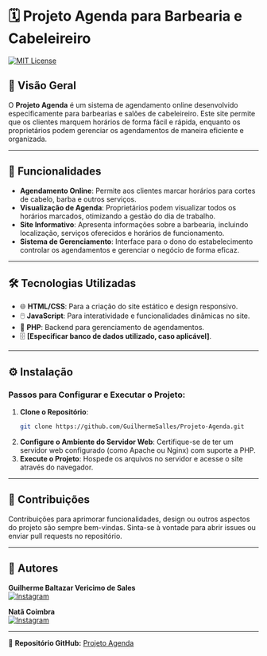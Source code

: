 # 🗓️ Projeto Agenda para Barbearia e Cabeleireiro
[![MIT License](https://img.shields.io/badge/License-MIT-blue.svg)](https://github.com/GuilhermeSalles/Projeto-Agenda/blob/main/LICENSE)

## 📖 Visão Geral
O **Projeto Agenda** é um sistema de agendamento online desenvolvido especificamente para barbearias e salões de cabeleireiro. Este site permite que os clientes marquem horários de forma fácil e rápida, enquanto os proprietários podem gerenciar os agendamentos de maneira eficiente e organizada.

---

## 🚀 Funcionalidades
- **Agendamento Online**: Permite aos clientes marcar horários para cortes de cabelo, barba e outros serviços.
- **Visualização de Agenda**: Proprietários podem visualizar todos os horários marcados, otimizando a gestão do dia de trabalho.
- **Site Informativo**: Apresenta informações sobre a barbearia, incluindo localização, serviços oferecidos e horários de funcionamento.
- **Sistema de Gerenciamento**: Interface para o dono do estabelecimento controlar os agendamentos e gerenciar o negócio de forma eficaz.

---

## 🛠️ Tecnologias Utilizadas
- 🌐 **HTML/CSS**: Para a criação do site estático e design responsivo.
- 🖱️ **JavaScript**: Para interatividade e funcionalidades dinâmicas no site.
- 🐘 **PHP**: Backend para gerenciamento de agendamentos.
- 🗄️ **[Especificar banco de dados utilizado, caso aplicável]**.

---

## ⚙️ Instalação
### Passos para Configurar e Executar o Projeto:
1. **Clone o Repositório**:
   ```bash
   git clone https://github.com/GuilhermeSalles/Projeto-Agenda.git
   ```
2. **Configure o Ambiente do Servidor Web**:
   Certifique-se de ter um servidor web configurado (como Apache ou Nginx) com suporte a PHP.
3. **Execute o Projeto**:
   Hospede os arquivos no servidor e acesse o site através do navegador.

---

## 🤝 Contribuições
Contribuições para aprimorar funcionalidades, design ou outros aspectos do projeto são sempre bem-vindas. Sinta-se à vontade para abrir issues ou enviar pull requests no repositório.

---

## 👥 Autores
**Guilherme Baltazar Vericimo de Sales**  
[![Instagram](https://img.shields.io/badge/-Instagram-%23E4405F?style=for-the-badge&logo=instagram&logoColor=white)](https://instagram.com/yguilhermeb)

**Natã Coimbra**  
[![Instagram](https://img.shields.io/badge/-Instagram-%23E4405F?style=for-the-badge&logo=instagram&logoColor=white)](https://www.instagram.com/onatancoimbra/)

---

🔗 **Repositório GitHub:** [Projeto Agenda](https://github.com/GuilhermeSalles/Projeto-Agenda)
